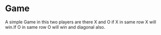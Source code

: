 # Game
A simple Game in this two players are  there X and O if X in same row X will win.If O in same row O will win and diagonal also.
